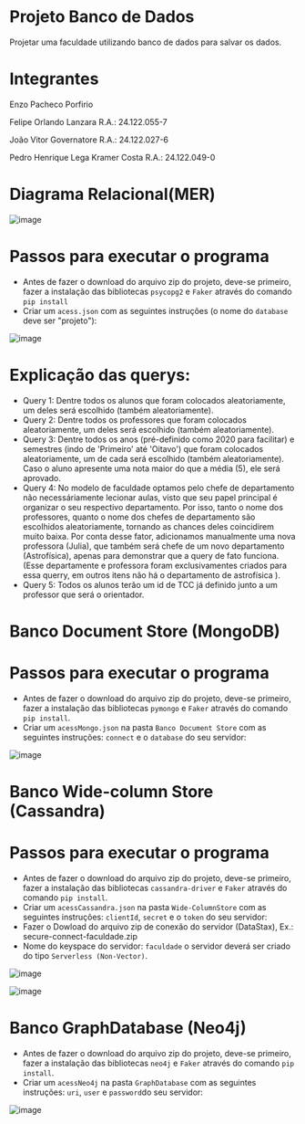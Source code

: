 # Projeto Banco de Dados
 Projetar uma faculdade utilizando banco de dados para salvar os dados.

# Integrantes
Enzo Pacheco Porfirio

Felipe Orlando Lanzara R.A.: 24.122.055-7

João Vitor Governatore R.A.: 24.122.027-6

Pedro Henrique Lega Kramer Costa R.A.: 24.122.049-0



# Diagrama Relacional(MER)
![image](https://github.com/jvgoverna/Projeto-Banco-de-Dados/blob/main/Diagrama%20Relacional%20(MER).png)

# Passos para executar o programa
- Antes de fazer o download do arquivo zip do projeto, deve-se primeiro, fazer a instalação das bibliotecas ```psycopg2``` e ```Faker``` através do comando ```pip install```
- Criar um ```acess.json``` com as seguintes instruções (o nome do ```database``` deve ser "projeto"):

![image](https://github.com/jvgoverna/Projeto-Banco-de-Dados/blob/main/Imagem%20do%20acess%20do%20json.png)

# Explicação das querys:
- Query 1: Dentre todos os alunos que foram colocados aleatoriamente, um deles será escolhido (também aleatoriamente).
- Query 2: Dentre todos os professores que foram colocados aleatoriamente, um deles será escolhido (também aleatoriamente).
- Query 3: Dentre todos os anos (pré-definido como 2020 para facilitar) e semestres (indo de 'Primeiro' até 'Oitavo') que foram colocados aleatoriamente, um de cada será escolhido (também aleatoriamente). Caso o aluno apresente uma nota maior do que a média (5), ele será aprovado.
- Query 4: No modelo de faculdade optamos pelo chefe de departamento não necessáriamente lecionar aulas, visto que seu papel principal é organizar o seu respectivo departamento. Por isso, tanto o nome dos professores, quanto o nome dos chefes de departamento são escolhidos aleatoriamente, tornando as chances deles coincidirem muito baixa. Por conta desse fator, adicionamos manualmente uma nova professora (Julia), que também será chefe de um novo departamento (Astrofísica), apenas para demonstrar que a query de fato funciona. (Esse departamente e professora foram exclusivamentes criados para essa querry, em outros itens não há o departamento de astrofísica ).
- Query 5: Todos os alunos terão um id de TCC já definido junto a um professor que será o orientador.

# Banco Document Store (MongoDB)

# Passos para executar o programa
- Antes de fazer o download do arquivo zip do projeto, deve-se primeiro, fazer a instalação das bibliotecas ```pymongo``` e ```Faker``` através do comando ```pip install```.
- Criar um ```acessMongo.json``` na pasta ```Banco Document Store``` com as seguintes instruções: ```connect``` e o ```database``` do seu servidor:

![image](https://github.com/jvgoverna/Projeto-Banco-de-Dados/blob/main/Conexao%20MongoDB.png)

# Banco Wide-column Store (Cassandra)

# Passos para executar o programa
- Antes de fazer o download do arquivo zip do projeto, deve-se primeiro, fazer a instalação das bibliotecas ```cassandra-driver``` e ```Faker``` através do comando ```pip install```.
- Criar um ```acessCassandra.json``` na pasta ```Wide-ColumnStore``` com as seguintes instruções: ```clientId```, ```secret``` e o ```token``` do seu servidor:
- Fazer o Dowload do arquivo zip de conexão do servidor (DataStax), Ex.: secure-connect-faculdade.zip
- Nome do keyspace do servidor: ```faculdade``` o servidor deverá ser criado do tipo ```Serverless (Non-Vector)```.

![image](https://github.com/jvgoverna/Projeto-Banco-de-Dados/blob/main/Conexao%20Cassandra.png)

![image](https://github.com/jvgoverna/Projeto-Banco-de-Dados/blob/main/Nome%20do%20arquivo%20ZIP%20de%20conexao%20do%20banco.png)

# Banco GraphDatabase (Neo4j)
- Antes de fazer o download do arquivo zip do projeto, deve-se primeiro, fazer a instalação das bibliotecas ```neo4j``` e ```Faker``` através do comando ```pip install```.
- Criar um ```acessNeo4j``` na pasta ```GraphDatabase``` com as seguintes instruções: ```uri```, ```user``` e ```password```do seu servidor:


![image](https://github.com/jvgoverna/Projeto-Banco-de-Dados/blob/main/Conexao%20Neo4j.png)
